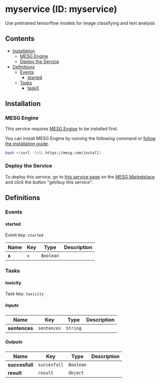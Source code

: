 # myservice (ID: myservice)

Use pretrained tensorflow models for image classifying and text analysis

## Contents

- [Installation](#Installation)
  - [MESG Engine](#MESG-Engine)
  - [Deploy the Service](#Service)
- [Definitions](#Definitions)
  - [Events](#Events)
    - [started](#started)
  - [Tasks](#Tasks)
    - [taskX](#taskX)

## Installation

### MESG Engine

This service requires [MESG Engine](https://github.com/mesg-foundation/engine) to be installed first.

You can install MESG Engine by running the following command or [follow the installation guide](https://docs.mesg.com/guide/start-here/installation.html).

```bash
bash <(curl -fsSL https://mesg.com/install)
```

### Deploy the Service

To deploy this service, go to [this service page](https://marketplace.mesg.com/services/myservice) on the [MESG Marketplace](https://marketplace.mesg.com) and click the button "get/buy this service".

## Definitions

### Events

<h4 id="started">started</h4>

Event key: `started`



| **Name** | **Key** | **Type** | **Description** |
| --- | --- | --- | --- |
| **x** | `x` | `Boolean` |  |

### Tasks

<h4 id="taskX">toxicity</h4>

Task key: `toxicity`



##### Inputs

| **Name** | **Key** | **Type** | **Description** |
| --- | --- | --- | --- |
| **sentences** | `sentences` | `String` |  |
  
##### Outputs

| **Name** | **Key** | **Type** | **Description** |
| --- | --- | --- | --- |
| **succesfull** | `succesfull` | `Boolean` |  |
| **result** | `result` | `Object` |  |

